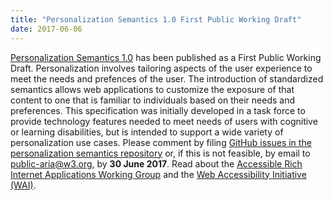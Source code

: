 ```yaml
---
title: "Personalization Semantics 1.0 First Public Working Draft"
date: 2017-06-06
---
```

<p><a href="https://www.w3.org/personalization-semantics-1.0/">Personalization Semantics 1.0</a> has been published as a First Public Working Draft. Personalization involves tailoring aspects of the user experience to meet the needs and prefences of the user. The introduction of standardized semantics allows web applications to customize the exposure of that content to one that is familiar to individuals based on their needs and preferences. This specification was initially developed in a task force to provide technology features needed to meet needs of users with cognitive or learning disabilities, but is intended to support a wide variety of personalization use cases. Please comment by filing <a href="https://github.com/w3c/personalization-semantics/issues/">GitHub issues in the personalization semantics repository</a> or, if this is not feasible, by email to <a href="mailto:public-aria@w3.org">public-aria@w3.org</a>, by <strong>30 June 2017</strong>. Read about the <a href="https://www.w3.org/WAI/ARIA/">Accessible Rich Internet Applications Working Group</a> and the <a href="http://www.w3.org/WAI/">Web Accessibility Initiative (WAI)</a>.</p>
